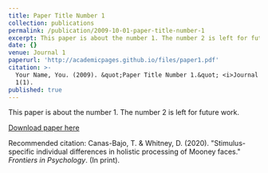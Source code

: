 ```yaml
---
title: Paper Title Number 1
collection: publications
permalink: /publication/2009-10-01-paper-title-number-1
excerpt: This paper is about the number 1. The number 2 is left for future work.
date: {}
venue: Journal 1
paperurl: 'http://academicpages.github.io/files/paper1.pdf'
citation: >-
  Your Name, You. (2009). &quot;Paper Title Number 1.&quot; <i>Journal 1</i>.
  1(1).
published: true
---
```

This paper is about the number 1. The number 2 is left for future work.

[Download paper here](http://academicpages.github.io/files/paper1.pdf)

Recommended citation: Canas-Bajo, T. & Whitney, D. (2020). "Stimulus-specific individual differences in holistic processing of Mooney faces." <i>Frontiers in Psychology</i>. (In print).
